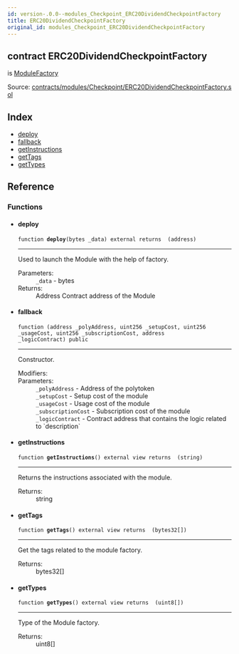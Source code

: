 ```yaml
---
id: version-.0.0--modules_Checkpoint_ERC20DividendCheckpointFactory
title: ERC20DividendCheckpointFactory
original_id: modules_Checkpoint_ERC20DividendCheckpointFactory
---
```


<div class="contract-doc"><div class="contract"><h2 class="contract-header"><span class="contract-kind">contract</span> ERC20DividendCheckpointFactory</h2><p class="base-contracts"><span>is</span> <a href="modules_ModuleFactory.html">ModuleFactory</a></p><div class="source">Source: <a href="https://github.com/PolymathNetwork/polymath-core/blob/v2.1.0/contracts/modules/Checkpoint/ERC20DividendCheckpointFactory.sol" target="_blank">contracts/modules/Checkpoint/ERC20DividendCheckpointFactory.sol</a></div></div><div class="index"><h2>Index</h2><ul><li><a href="modules_Checkpoint_ERC20DividendCheckpointFactory.html#deploy">deploy</a></li><li><a href="modules_Checkpoint_ERC20DividendCheckpointFactory.html#">fallback</a></li><li><a href="modules_Checkpoint_ERC20DividendCheckpointFactory.html#getInstructions">getInstructions</a></li><li><a href="modules_Checkpoint_ERC20DividendCheckpointFactory.html#getTags">getTags</a></li><li><a href="modules_Checkpoint_ERC20DividendCheckpointFactory.html#getTypes">getTypes</a></li></ul></div><div class="reference"><h2>Reference</h2><div class="functions"><h3>Functions</h3><ul><li><div class="item function"><span id="deploy" class="anchor-marker"></span><h4 class="name">deploy</h4><div class="body"><code class="signature">function <strong>deploy</strong><span>(bytes _data) </span><span>external </span><span>returns  (address) </span></code><hr/><div class="description"><p>Used to launch the Module with the help of factory.</p></div><dl><dt><span class="label-parameters">Parameters:</span></dt><dd><div><code>_data</code> - bytes</div></dd><dt><span class="label-return">Returns:</span></dt><dd>Address Contract address of the Module</dd></dl></div></div></li><li><div class="item function"><span id="fallback" class="anchor-marker"></span><h4 class="name">fallback</h4><div class="body"><code class="signature">function <strong></strong><span>(address _polyAddress, uint256 _setupCost, uint256 _usageCost, uint256 _subscriptionCost, address _logicContract) </span><span>public </span></code><hr/><div class="description"><p>Constructor.</p></div><dl><dt><span class="label-modifiers">Modifiers:</span></dt><dd></dd><dt><span class="label-parameters">Parameters:</span></dt><dd><div><code>_polyAddress</code> - Address of the polytoken</div><div><code>_setupCost</code> - Setup cost of the module</div><div><code>_usageCost</code> - Usage cost of the module</div><div><code>_subscriptionCost</code> - Subscription cost of the module</div><div><code>_logicContract</code> - Contract address that contains the logic related to `description`</div></dd></dl></div></div></li><li><div class="item function"><span id="getInstructions" class="anchor-marker"></span><h4 class="name">getInstructions</h4><div class="body"><code class="signature">function <strong>getInstructions</strong><span>() </span><span>external </span><span>view </span><span>returns  (string) </span></code><hr/><div class="description"><p>Returns the instructions associated with the module.</p></div><dl><dt><span class="label-return">Returns:</span></dt><dd>string</dd></dl></div></div></li><li><div class="item function"><span id="getTags" class="anchor-marker"></span><h4 class="name">getTags</h4><div class="body"><code class="signature">function <strong>getTags</strong><span>() </span><span>external </span><span>view </span><span>returns  (bytes32[]) </span></code><hr/><div class="description"><p>Get the tags related to the module factory.</p></div><dl><dt><span class="label-return">Returns:</span></dt><dd>bytes32[]</dd></dl></div></div></li><li><div class="item function"><span id="getTypes" class="anchor-marker"></span><h4 class="name">getTypes</h4><div class="body"><code class="signature">function <strong>getTypes</strong><span>() </span><span>external </span><span>view </span><span>returns  (uint8[]) </span></code><hr/><div class="description"><p>Type of the Module factory.</p></div><dl><dt><span class="label-return">Returns:</span></dt><dd>uint8[]</dd></dl></div></div></li></ul></div></div></div>
